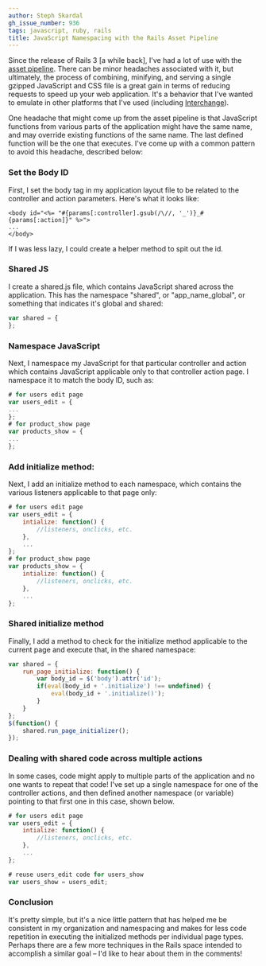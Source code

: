 ```yaml
---
author: Steph Skardal
gh_issue_number: 936
tags: javascript, ruby, rails
title: JavaScript Namespacing with the Rails Asset Pipeline
---
```




Since the release of Rails 3 [a while back], I've had a lot of use with the [asset pipeline](http://guides.rubyonrails.org/asset_pipeline.html). There can be minor headaches associated with it, but ultimately, the process of combining, minifying, and serving a single gzipped JavaScript and CSS file is a great gain in terms of reducing requests to speed up your web application. It's a behavior that I've wanted to emulate in other platforms that I've used (including [Interchange](http://www.icdevgroup.org/i/dev)).

One headache that might come up from the asset pipeline is that JavaScript functions from various parts of the application might have the same name, and may override existing functions of the same name. The last defined function will be the one that executes. I've come up with a common pattern to avoid this headache, described below:

### Set the Body ID

First, I set the body tag in my application layout file to be related to the controller and action parameters. Here's what it looks like:

```nohighlight
<body id="<%= "#{params[:controller].gsub(/\//, '_')}_#{params[:action]}" %>">
...
</body>
```

If I was less lazy, I could create a helper method to spit out the id.

### Shared JS

I create a shared.js file, which contains JavaScript shared across the application. This has the namespace "shared", or "app_name_global", or something that indicates it's global and shared:

```javascript
var shared = {
};
```

### Namespace JavaScript

Next, I namespace my JavaScript for that particular controller and action which contains JavaScript applicable only to that controller action page. I namespace it to match the body ID, such as:

```javascript
# for users edit page
var users_edit = {
...
};
# for product_show page
var products_show = {
...
};
```

### Add initialize method:

Next, I add an initialize method to each namespace, which contains the various listeners applicable to that page only:

```javascript
# for users edit page
var users_edit = {
    intialize: function() {
        //listeners, onclicks, etc.
    }, 
    ...
};
# for product_show page
var products_show = {
    intialize: function() {
        //listeners, onclicks, etc.
    }, 
    ...
};
```

### Shared initialize method

Finally, I add a method to check for the initialize method applicable to the current page and execute that, in the shared namespace:

```javascript
var shared = {
    run_page_initialize: function() {
        var body_id = $('body').attr('id');
        if(eval(body_id + '.initialize') !== undefined) {
            eval(body_id + '.initialize()');
        }
    }  
};
$(function() {
    shared.run_page_initializer();
});
```

### Dealing with shared code across multiple actions

In some cases, code might apply to multiple parts of the application and no one wants to repeat that code! I've set up a single namespace for one of the controller actions, and then defined another namespace (or variable) pointing to that first one in this case, shown below.

```javascript
# for users edit page
var users_edit = {
    intialize: function() {
        //listeners, onclicks, etc.
    }, 
    ...
};

# reuse users_edit code for users_show
var users_show = users_edit;
```

### Conclusion

It's pretty simple, but it's a nice little pattern that has helped me be consistent in my organization and namespacing and makes for less code repetition in executing the initialized methods per individual page types. Perhaps there are a few more techniques in the Rails space intended to accomplish a similar goal – I'd like to hear about them in the comments!


